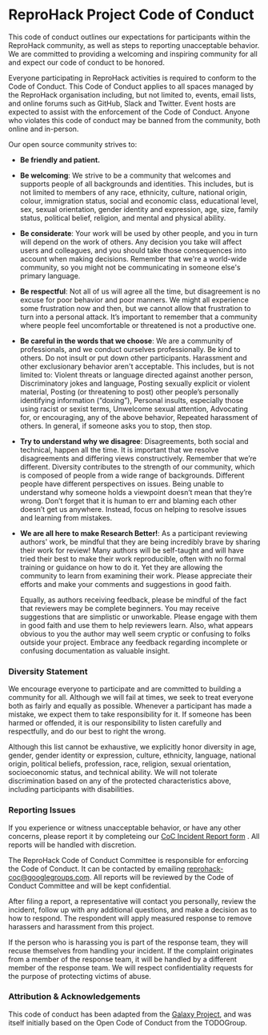 ReproHack Project Code of Conduct
==============================

This code of conduct outlines our expectations for participants within the
ReproHack community, as well as steps to reporting unacceptable behavior. We are
committed to providing a welcoming and inspiring community for all and expect
our code of conduct to be honored. 

Everyone participating in ReproHack activities is required to conform to the Code 
of Conduct. This Code of Conduct applies to all spaces managed by the ReproHack 
organisation including, but not limited to, events, email lists, and online forums 
such as GitHub, Slack and Twitter. Event hosts are expected to assist with the 
enforcement of the Code of Conduct. Anyone who violates this code of conduct may
be banned from the community, both online and in-person.

Our open source community strives to:

* **Be friendly and patient.**

* **Be welcoming**: We strive to be a community that welcomes and
  supports people of all backgrounds and identities. This includes, but is not
  limited to members of any race, ethnicity, culture, national origin, colour,
  immigration status, social and economic class, educational level, sex, sexual
  orientation, gender identity and expression, age, size, family status,
  political belief, religion, and mental and physical ability.

* **Be considerate**: Your work will be used by other people, and you in turn
  will depend on the work of others. Any decision you take will affect users
  and colleagues, and you should take those consequences into account when
  making decisions. Remember that we're a world-wide community, so you might
  not be communicating in someone else's primary language.

* **Be respectful**: Not all of us will agree all the time, but disagreement is
  no excuse for poor behavior and poor manners. We might all experience some
  frustration now and then, but we cannot allow that frustration to turn into a
  personal attack. It’s important to remember that a community where people
  feel uncomfortable or threatened is not a productive one.

* **Be careful in the words that we choose**: We are a community of
  professionals, and we conduct ourselves professionally. Be kind to others. Do
  not insult or put down other participants. Harassment and other exclusionary
  behavior aren't acceptable. This includes, but is not limited to: Violent
  threats or language directed against another person, Discriminatory jokes and
  language, Posting sexually explicit or violent material, Posting (or
  threatening to post) other people’s personally identifying information
  (“doxing”), Personal insults, especially those using racist or sexist terms,
  Unwelcome sexual attention, Advocating for, or encouraging, any of the above
  behavior, Repeated harassment of others. In general, if someone asks you to
  stop, then stop.

* **Try to understand why we disagree**: Disagreements, both social and
  technical, happen all the time. It is important that we resolve disagreements
  and differing views constructively. Remember that we’re different. Diversity
  contributes to the strength of our community, which is composed of people
  from a wide range of backgrounds. Different people have different
  perspectives on issues. Being unable to understand why someone holds a
  viewpoint doesn’t mean that they’re wrong. Don’t forget that it is human to
  err and blaming each other doesn’t get us anywhere. Instead, focus on helping
  to resolve issues and learning from mistakes.
  
* **We are all here to make Research Better!**: As a participant reviewing authors' work, 
  be mindful that they are being incredibly brave by sharing their work for review! 
  Many authors will be self-taught and will have tried their best to make their 
  work reproducible, often with no formal training or guidance on how to do it. 
  Yet they are allowing the community to learn from examining their work. Please 
  appreciate their efforts and make your comments and suggestions in good faith. 
  
  Equally, as authors receiving feedback, please be mindful of the fact that reviewers 
  may be complete beginners. You may receive suggestions that are simplistic or unworkable.
  Please engage with them in good faith and use them to help reviewers learn. 
  Also, what appears obvious to you the author may well seem cryptic or confusing 
  to folks outside your project. Embrace any feedback regarding incomplete or 
  confusing documentation as valuable insight.

### Diversity Statement

We encourage everyone to participate and are committed to building a community
for all. Although we will fail at times, we seek to treat everyone both as
fairly and equally as possible. Whenever a participant has made a mistake, we
expect them to take responsibility for it. If someone has been harmed or
offended, it is our responsibility to listen carefully and respectfully, and do
our best to right the wrong.

Although this list cannot be exhaustive, we explicitly honor diversity in age,
gender, gender identity or expression, culture, ethnicity, language, national
origin, political beliefs, profession, race, religion, sexual orientation,
socioeconomic status, and technical ability. We will not tolerate
discrimination based on any of the protected characteristics above, including
participants with disabilities.

### Reporting Issues

If you experience or witness unacceptable behavior, or have any other concerns,
please report it by completeing our [CoC Incident Report form](https://forms.gle/ukXPeMPsrp9psJTG6) . All reports will be handled with discretion. 

The ReproHack Code of Conduct Committee is responsible for enforcing the Code of Conduct. It can be contacted by emailing [reprohack-coc@googlegroups.com](mailto:reprohack-coc@googlegroups.com). All reports will be reviewed by the Code of Conduct Committee and will be kept confidential.


After filing a report, a representative will contact you personally, review the
incident, follow up with any additional questions, and make a decision as to
how to respond. The respondent will apply measured response to remove harassers 
and harassment from this project. 

If the person who is harassing you is part of the response
team, they will recuse themselves from handling your incident. If the complaint
originates from a member of the response team, it will be handled by a
different member of the response team. We will respect confidentiality requests
for the purpose of protecting victims of abuse.


### Attribution & Acknowledgements

This code of conduct has been adapted from the [Galaxy Project](https://github.com/galaxyproject), and was itself initially based on the Open Code of Conduct from the TODOGroup.